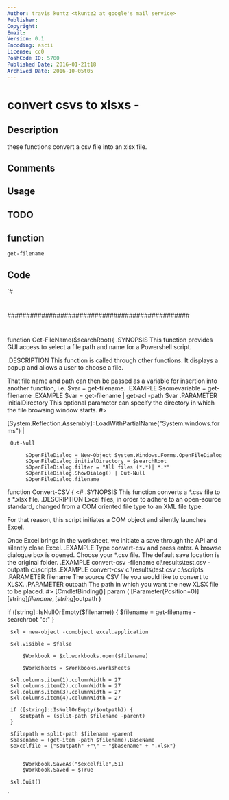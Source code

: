 ```yaml
---
Author: travis kuntz <tkuntz2 at google's mail service>
Publisher: 
Copyright: 
Email: 
Version: 0.1
Encoding: ascii
License: cc0
PoshCode ID: 5700
Published Date: 2016-01-21t18
Archived Date: 2016-10-05t05
---
```


# convert csvs to xlsxs - 

## Description

these functions convert a csv file into an xlsx file.

## Comments



## Usage



## TODO



## function

`get-filename`

## Code

`#
 #
 ################################################
 #
 #
 #
 
 function Get-FileName($searchRoot){
   .SYNOPSIS
   This function provides GUI access to select a file path and name for a Powershell script.
   
   .DESCRIPTION
   This function is called through other functions.  It displays a popup and allows a user to choose a file.
 
   That file name and path can then be passed as a variable for insertion into another function, i.e. $var = get-filename.
   .EXAMPLE
   $somevariable = get-filename
   .EXAMPLE
   $var = get-filename | get-acl -path $var
   .PARAMETER initialDirectory
   This optional parameter can specify the directory in which the file browsing window starts.
 #>
  
  [System.Reflection.Assembly]::LoadWithPartialName("System.windows.forms") |
  
     Out-Null
 
          $OpenFileDialog = New-Object System.Windows.Forms.OpenFileDialog
          $OpenFileDialog.initialDirectory = $searchRoot
          $OpenFileDialog.filter = "All files (*.*)| *.*"
          $OpenFileDialog.ShowDialog() | Out-Null
          $OpenFileDialog.filename
 
 
 function Convert-CSV {
  <#
   .SYNOPSIS
     This function converts a *.csv file to a *.xlsx file.
   .DESCRIPTION
   Excel files, in order to adhere to an open-source standard, changed from a COM oriented file type to an XML file type.
 
   For that reason, this script initiates a COM object and silently launches Excel.
 
   Once Excel brings in the worksheet, we initiate a save through the API and silently close Excel.
   .EXAMPLE
   Type convert-csv and press enter.  A browse dialogue box is opened.  Choose your *.csv file.  The default save location is the original folder.
   .EXAMPLE
   convert-csv -filename c:\results\test.csv -outpath c:\scripts
   .EXAMPLE
   convert-csv c:\results\test.csv c:\scripts
   .PARAMETER filename
   The source CSV file you would like to convert to XLSX.
   .PARAMETER outpath
   The path in which you want the new XLSX file to be placed.
     #>
     [CmdletBinding()]
       param
       (
         [Parameter(Position=0)]
         [string]$filename,	
         [string]$outpath
       )
      
 if ([string]::IsNullOrEmpty($filename)) {
        $filename = get-filename -searchroot "c:\"
     }
         
 
     $xl = new-object -comobject excel.application
 
     $xl.visible = $false
 
         $Workbook = $xl.workbooks.open($filename)
 
         $Worksheets = $Workbooks.worksheets
 
     $xl.columns.item(1).columnWidth = 27
     $xl.columns.item(2).columnWidth = 27
     $xl.columns.item(3).columnWidth = 27
     $xl.columns.item(4).columnWidth = 27
 
     if ([string]::IsNullOrEmpty($outpath)) {
        $outpath = (split-path $filename -parent)
     }
 
     $filepath = split-path $filename -parent
     $basename = (get-item -path $filename).BaseName
     $excelfile = ("$outpath" +"\" + "$basename" + ".xlsx")
     
 
         $Workbook.SaveAs("$excelfile",51)
         $Workbook.Saved = $True
 
     $xl.Quit()
     
`

